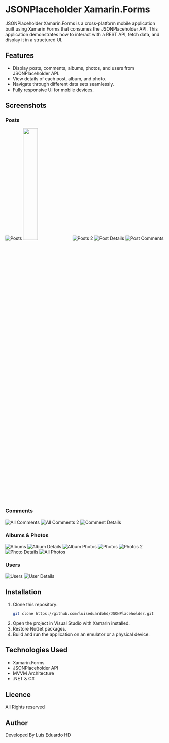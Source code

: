 # JSONPlaceholder Xamarin.Forms

JSONPlaceholder Xamarin.Forms is a cross-platform mobile application built using Xamarin.Forms that consumes the JSONPlaceholder API. This application demonstrates how to interact with a REST API, fetch data, and display it in a structured UI.

## Features
- Display posts, comments, albums, photos, and users from JSONPlaceholder API.
- View details of each post, album, and photo.
- Navigate through different data sets seamlessly.
- Fully responsive UI for mobile devices.

## Screenshots
### Posts
![Posts](Screenshots/Posts-All.png)
<img src="https://github.com/luiseduardohd/JSONPlaceholder/blob/master/Screenshots/Posts-All.png?raw=true" width="30%">
![Posts 2](Screenshots/Posts-All-2.png)
![Post Details](Screenshots/Posts-Post.png)
![Post Comments](Screenshots/Post-Comments.png)

### Comments
![All Comments](Screenshots/Comments-All.png)
![All Comments 2](Screenshots/Comments-All-2.png)
![Comment Details](Screenshots/Comments-Comment.png)

### Albums & Photos
![Albums](Screenshots/Albums.png)
![Album Details](Screenshots/Albums-Album.png)
![Album Photos](Screenshots/Album-Photos.png)
![Photos](Screenshots/Photos.png)
![Photos 2](Screenshots/Photos-All-2.png)
![Photo Details](Screenshots/Photos-Photo.png)
![All Photos](Screenshots/Photos-All.png)

### Users
![Users](Screenshots/Users.png)
![User Details](Screenshots/Users-User.png)

## Installation
1. Clone this repository:
   ```sh
   git clone https://github.com/luiseduardohd/JSONPlaceholder.git
2. Open the project in Visual Studio with Xamarin installed.
3. Restore NuGet packages.
4. Build and run the application on an emulator or a physical device.

## Technologies Used
- Xamarin.Forms
- JSONPlaceholder API
- MVVM Architecture
- .NET & C#

## Licence
All Rights reserved

## Author
Developed By Luis Eduardo HD
